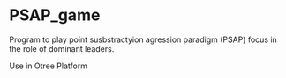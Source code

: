 # PSAP_game

Program to play point susbstractyion agression paradigm (PSAP) focus in the role of dominant leaders.

Use in Otree Platform